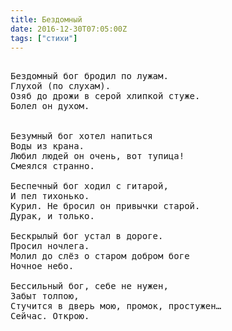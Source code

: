 ```yaml
---
title: Бездомный
date: 2016-12-30T07:05:00Z
tags: ["стихи"]
---
```


<pre>

Бездомный бог бродил по лужам.
Глухой (по слухам).
Озяб до дрожи в серой хлипкой стуже.
Болел он духом.


Безумный бог хотел напиться
Воды из крана.
Любил людей он очень, вот тупица!
Смеялся странно.

Беспечный бог ходил с гитарой,
И пел тихонько.
Курил. Не бросил он привычки старой.
Дурак, и только.

Бескрылый бог устал в дороге.
Просил ночлега.
Молил до слёз о старом добром боге
Ночное небо.

Бессильный бог, себе не нужен,
Забыт толпою,
Стучится в дверь мою, промок, простужен…
Сейчас. Открою.

</pre>
